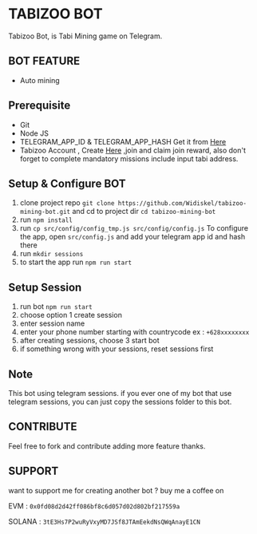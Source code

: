 # TABIZOO BOT

Tabizoo Bot, is Tabi Mining game on Telegram.

## BOT FEATURE

- Auto mining

## Prerequisite

- Git
- Node JS
- TELEGRAM_APP_ID & TELEGRAM_APP_HASH Get it from [Here](https://my.telegram.org/auth?to=apps)
- Tabizoo Account , Create [Here](https://t.me/tabizoobot/tabizoo?startapp=9h2ani) ,join and claim join reward, also don't forget to complete mandatory missions include input tabi address.

## Setup & Configure BOT

1. clone project repo `git clone https://github.com/Widiskel/tabizoo-mining-bot.git` and cd to project dir `cd tabizoo-mining-bot`
2. run `npm install`
3. run `cp src/config/config_tmp.js src/config/config.js`
   To configure the app, open `src/config.js` and add your telegram app id and hash there
4. run `mkdir sessions`
5. to start the app run `npm run start`

## Setup Session

1. run bot `npm run start`
2. choose option 1 create session
3. enter session name
4. enter your phone number starting with countrycode ex : `+628xxxxxxxx`
5. after creating sessions, choose 3 start bot
6. if something wrong with your sessions, reset sessions first

## Note

This bot using telegram sessions. if you ever one of my bot that use telegram sessions, you can just copy the sessions folder to this bot.

## CONTRIBUTE

Feel free to fork and contribute adding more feature thanks.

## SUPPORT

want to support me for creating another bot ?
buy me a coffee on

EVM : `0x0fd08d2d42ff086bf8c6d057d02d802bf217559a`

SOLANA : `3tE3Hs7P2wuRyVxyMD7JSf8JTAmEekdNsQWqAnayE1CN`
